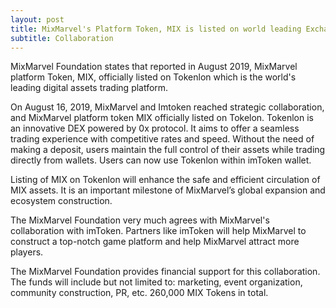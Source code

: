 ```yaml
---
layout: post
title: MixMarvel's Platform Token, MIX is listed on world leading Exchange, Tokenlon
subtitle: Collaboration
---
```


MixMarvel Foundation states that reported in August 2019, MixMarvel platform Token, MIX, officially listed on Tokenlon which is the world's leading digital assets trading platform. 

On August 16, 2019, MixMarvel and Imtoken reached strategic collaboration, and MixMarvel platform token MIX officially listed on Tokelon. Tokenlon is an innovative DEX powered by 0x protocol. It aims to offer a seamless trading experience with competitive rates and speed. Without the need of making a deposit, users maintain the full control of their assets while trading directly from wallets. Users can now use Tokenlon within imToken wallet. 

Listing of MIX on Tokenlon will enhance the safe and efficient circulation of MIX assets. It is an important milestone of MixMarvel’s global expansion and ecosystem construction.

The MixMarvel Foundation very much agrees with MixMarvel's collaboration with imToken. Partners like imToken will help MixMarvel to construct a top-notch game platform and help MixMarvel attract more players. 

The MixMarvel Foundation provides financial support for this collaboration. The funds will include but not limited to: marketing, event organization, community construction, PR, etc. 260,000 MIX Tokens in total. 

